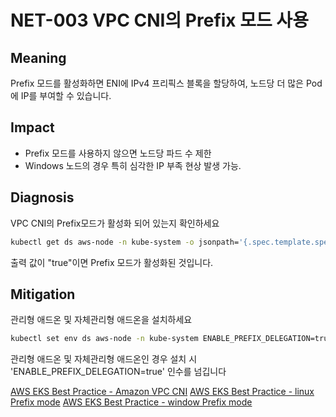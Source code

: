 # NET-003 VPC CNI의 Prefix 모드 사용

## Meaning
Prefix 모드를 활성화하면 ENI에 IPv4 프리픽스 블록을 할당하여, 노드당 더 많은 Pod에 IP를 부여할 수 있습니다.

## Impact
- Prefix 모드를 사용하지 않으면 노드당 파드 수 제한
- Windows 노드의 경우 특히 심각한 IP 부족 현상 발생 가능.

## Diagnosis
VPC CNI의 Prefix모드가 활성화 되어 있는지 확인하세요

```bash
kubectl get ds aws-node -n kube-system -o jsonpath='{.spec.template.spec.containers[?(@.name=="aws-node")].env[?(@.name=="ENABLE_PREFIX_DELEGATION")].value}'
```
출력 값이 "true"이면 Prefix 모드가 활성화된 것입니다.

## Mitigation
관리형 애드온 및 자체관리형 애드온을 설치하세요
```bash
kubectl set env ds aws-node -n kube-system ENABLE_PREFIX_DELEGATION=true
```
관리형 애드온 및 자체관리형 애드온인 경우 설치 시 'ENABLE_PREFIX_DELEGATION=true' 인수를 넘깁니다

[AWS EKS Best Practice - Amazon VPC CNI](https://docs.aws.amazon.com/ko_kr/eks/latest/best-practices/vpc-cni.html)
[AWS EKS Best Practice - linux Prefix mode](https://docs.aws.amazon.com/ko_kr/eks/latest/best-practices/prefix-mode-linux.html)
[AWS EKS Best Practice - window Prefix mode](https://docs.aws.amazon.com/ko_kr/eks/latest/best-practices/prefix-mode-win.html)